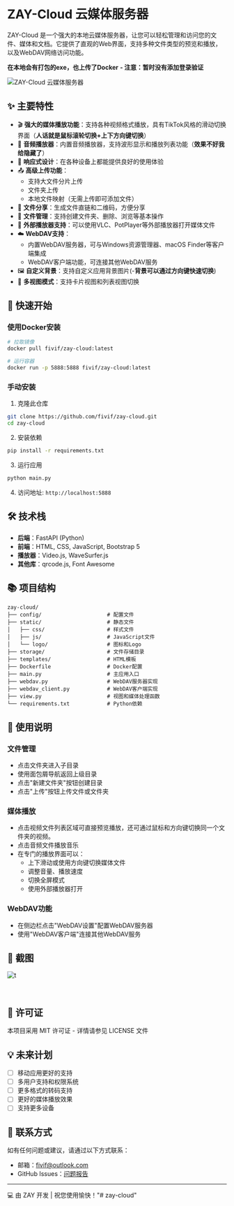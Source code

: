 # ZAY-Cloud 云媒体服务器

ZAY-Cloud 是一个强大的本地云媒体服务器，让您可以轻松管理和访问您的文件、媒体和文档。它提供了直观的Web界面，支持多种文件类型的预览和播放，以及WebDAV网络访问功能。

**在本地会有打包的exe，也上传了Docker**
**- 注意：暂时没有添加登录验证**

![ZAY-Cloud 云媒体服务器](http://zay.rtmd.me/dl/16493eec-c77a-4c77-b2f9-f9e2e08950d9)

## ✨ 主要特性

- 🎬 **强大的媒体播放功能**：支持各种视频格式播放，具有TikTok风格的滑动切换界面（**人话就是鼠标滚轮切换+上下方向键切换**）
- 🎵 **音频播放器**：内置音频播放器，支持波形显示和播放列表功能（**效果不好我给隐藏了**）
- 📱 **响应式设计**：在各种设备上都能提供良好的使用体验
- 📤 **高级上传功能**：
    - 支持大文件分片上传
    - 文件夹上传
    - 本地文件映射（无需上传即可添加文件）
- 🔗 **文件分享**：生成文件直链和二维码，方便分享
- 📂 **文件管理**：支持创建文件夹、删除、浏览等基本操作
- 📱 **外部播放器支持**：可以使用VLC、PotPlayer等外部播放器打开媒体文件
- ☁️ **WebDAV支持**：
    - 内置WebDAV服务器，可与Windows资源管理器、macOS Finder等客户端集成
    - WebDAV客户端功能，可连接其他WebDAV服务
- 🖼️ **自定义背景**：支持自定义应用背景图片(-**背景可以通过方向键快速切换**)
- 🔄 **多视图模式**：支持卡片视图和列表视图切换

## 🚀 快速开始

### 使用Docker安装

```bash
# 拉取镜像
docker pull fivif/zay-cloud:latest

# 运行容器
docker run -p 5888:5888 fivif/zay-cloud:latest
```

### 手动安装

1.  克隆此仓库

```bash
git clone https://github.com/fivif/zay-cloud.git
cd zay-cloud
```

2.  安装依赖

```bash
pip install -r requirements.txt
```

3.  运行应用

```bash
python main.py
```

4.  访问地址: `http://localhost:5888`

## 🛠️ 技术栈

- **后端**：FastAPI (Python)
- **前端**：HTML, CSS, JavaScript, Bootstrap 5
- **播放器**：Video.js, WaveSurfer.js
- **其他库**：qrcode.js, Font Awesome

## 📚 项目结构

```
zay-cloud/
├── config/                     # 配置文件
├── static/                     # 静态文件
│   ├── css/                    # 样式文件
│   ├── js/                     # JavaScript文件
│   └── logo/                   # 图标和Logo
├── storage/                    # 文件存储目录
├── templates/                  # HTML模板
├── Dockerfile                  # Docker配置
├── main.py                     # 主应用入口
├── webdav.py                   # WebDAV服务器实现
├── webdav_client.py            # WebDAV客户端实现
├── view.py                     # 视图和媒体处理函数
└── requirements.txt            # Python依赖
```

## 📝 使用说明

### 文件管理

- 点击文件夹进入子目录
- 使用面包屑导航返回上级目录
- 点击"新建文件夹"按钮创建目录
- 点击"上传"按钮上传文件或文件夹

### 媒体播放

- 点击视频文件列表区域可直接预览播放，还可通过鼠标和方向键切换同一个文件夹的视频。
- 点击音频文件播放音乐
- 在专门的播放界面可以：
    - 上下滑动或使用方向键切换媒体文件
    - 调整音量、播放速度
    - 切换全屏模式
    - 使用外部播放器打开

### WebDAV功能

- 在侧边栏点击"WebDAV设置"配置WebDAV服务器
- 使用"WebDAV客户端"连接其他WebDAV服务

## 📸 截图
![t](http://zay.rtmd.me/dl/36e4ca0f-4835-46fc-b28c-b1aed50eae3c)


&nbsp;

## 📄 许可证

本项目采用 MIT 许可证 - 详情请参见 LICENSE 文件

## 💡 未来计划

- [ ] 移动应用更好的支持
- [ ] 多用户支持和权限系统
- [ ] 更多格式的转码支持
- [ ] 更好的媒体播放效果
- [ ] 支持更多设备

## 📧 联系方式

如有任何问题或建议，请通过以下方式联系：

- 邮箱：fivif@outlook.com
- GitHub Issues：[问题报告](https://github.com/fivif/zay-cloud/issues)

* * *

💻 由 ZAY 开发 | 祝您使用愉快！"# zay-cloud"  
